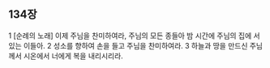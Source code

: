 ## 134장
1 [순례의 노래] 이제 주님을 찬미하여라, 주님의 모든 종들아 밤 시간에 주님의 집에 서 있는 이들아.
2 성소를 향하여 손을 들고 주님을 찬미하여라.
3 하늘과 땅을 만드신 주님께서 시온에서 너에게 복을 내리시리라.
